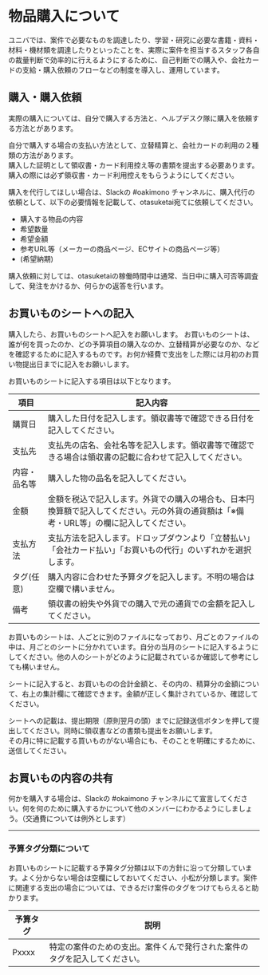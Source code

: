 # 物品購入について
ユニバでは、案件で必要なものを調達したり、学習・研究に必要な書籍・資料・材料・機材類を調達したりといったことを、実際に案件を担当するスタッフ各自の裁量判断で効率的に行えるようにするために、自己判断での購入や、会社カードの支給・購入依頼のフローなどの制度を導入し、運用しています。
## 購入・購入依頼
実際の購入については、自分で購入する方法と、ヘルプデスク隊に購入を依頼する方法とがあります。  

自分で購入する場合の支払い方法として、立替精算と、会社カードの利用の２種類の方法があります。    
購入した証明として領収書・カード利用控え等の書類を提出する必要あります。  
購入の際には必ず領収書・カード利用控えをもらうようにしてください。 

購入を代行してほしい場合は、Slackの #oakimono チャンネルに、購入代行の依頼として、以下の必要情報を記載して、otasuketai宛てに依頼してください。  

- 購入する物品の内容 
- 希望数量  
- 希望金額    
- 参考URL等（メーカーの商品ページ、ECサイトの商品ページ等） 
- (希望納期)  

購入依頼に対しては、otasuketaiの稼働時間中は通常、当日中に購入可否等調査して、発注をかけるか、何らかの返答を行います。 
## お買いものシートへの記入

購入したら、お買いものシートへ記入をお願いします。
お買いものシートは、誰が何を買ったのか、どの予算項目の購入なのか、立替精算が必要なのか、などを確認するために記入するものです。お何か経費で支出をした際には月初のお買い物提出日までに記入をお願いします。

お買いものシートに記入する項目は以下となります。

| 項目 | 記入内容 |
| --- | --- |
| 購買日 | 購入した日付を記入します。領収書等で確認できる日付を記入してください。|
| 支払先 | 支払先の店名、会社名等を記入します。領収書等で確認できる場合は領収書の記載に合わせて記入してください。 |
| 内容・品名等 | 購入した物の品名を記入してください。 |
| 金額 | 金額を税込で記入します。外貨での購入の場合も、日本円換算額で記入してください。元の外貨の通貨額は「※備考・URL等」の欄に記入してください。 |
| 支払方法 | 支払方法を記入します。ドロップダウンより「立替払い」「会社カード払い」「お買いもの代行」のいずれかを選択します。 |
| タグ(任意) | 購入内容に合わせた予算タグを記入します。不明の場合は空欄で構いません。 |
| 備考 | 領収書の紛失や外貨での購入で元の通貨での金額を記入してください。 |

お買いものシートは、人ごとに別のファイルになっており、月ごとのファイルの中は、月ごとのシートに分かれています。自分の当月のシートに記入するようにしてください。他の人のシートがどのように記載されているか確認して参考にしても構いません。

シートに記入すると、お買いものの合計金額と、その内の、精算分の金額について、右上の集計欄にて確認できます。金額が正しく集計されているか、確認してください。

シートへの記載は、提出期限（原則翌月の頭）までに記録送信ボタンを押して提出してください。同時に領収書などの書類も提出をお願いします。  
その月に特に記載する買いものがない場合にも、そのことを明確にするために、送信してください。

## お買いもの内容の共有

何かを購入する場合は、Slackの #okaimono チャンネルにて宣言してください。何を何のために購入するかについて他のメンバーにわかるようにしましょう。（交通費については例外とします）

---

### 予算タグ分類について

お買いものシートに記載する予算タグ分類は以下の方針に沿って分類しています。よく分からない場合は空欄にしておいてください、小松が分類します。案件に関連する支出の場合については、できるだけ案件のタグをつけてもらえると助かります。

| 予算タグ | 説明 |
| --- | --- |
| Pxxxx | 特定の案件のための支出。案件くんで発行された案件のタグを記入してください。 |
